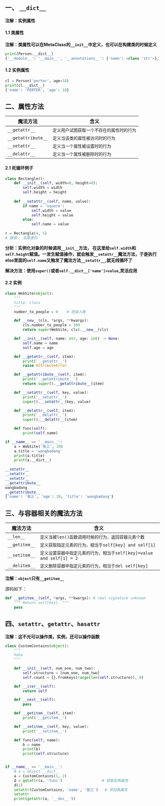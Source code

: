 ## 一、	`__dict__`

**注解：实例属性**



#### 1.1	类属性

**注解：类属性可以在MetaClass的`__init__`中定义，也可以在构建类的时候定义**

```python
print(Person.__dict__)
{'__module__': '__main__', '__annotations__': {'name': <class 'str'>}, '__doc__': '\n    多行注释\n    ', 'gender': 'man', 'name': '张三', '__new__': <staticmethod object at 0x00000222E69F37B8>, '__init__': <function Person.__init__ at 0x00000222E69DA620>, '__call__': <function Person.__call__ at 0x00000222E69DA6A8>, 'say': <function Person.say at 0x00000222E69DA730>, 'tell': <staticmethod object at 0x00000222E69F3710>, 'id': 11111111111111111111, 'my_test': <function my_test at 0x00000222E69DA1E0>, '__dict__': <attribute '__dict__' of 'Person' objects>, '__weakref__': <attribute '__weakref__' of 'Person' objects>, 'hh': 100}
```



#### 1.2	实例属性

```python
cl = Person('perter', age=18)
print(cl.__dict__)
{'name': 'PERTER', 'age': 18}
```



## 二、属性方法

| 魔法方法           | 含义                                       |
| ------------------ | ------------------------------------------ |
| `__getattr__`      | `定义用户试图获取一个不存在的属性时的行为` |
| `__getattribute__` | `定义当该类的属性被访问时的行为`           |
| `__setattr__`      | `定义当一个属性被设置时的行为`             |
| `__delattr__`      | `定义当一个属性被删除时的行为`             |



#### 2.1	死循环例子

```python
class Rectangle():
	def __init__(self, width=0, height=0):
		self.width = width
		self.height = height
	
    def __setattr__(self, name, value):
        if name = 'square':
            self.width = value
            self.height = value
        else:
            self.name = value
            
r = Rectangle(4, 5)
# 报错： 无限递归
```

**分析：实例化对象的时候调用`__init__`方法， 在这里给`self.width`和`self.height`赋值。一发生赋值操作，就会触发`__setattr__`魔法方法，于是执行else里面的`self.name`又触发了魔法方法`__setattr__`,就无线循环了**

**解决方法：使用`super()`或者`self.__dict__['name']=value`,灵活应用**



#### 2.2	实例

```python
class WebSite(object):
    """
    title: class
    """
    number_to_people = 0    # 班级人数

    def __new__(cls, *args, **kwargs):
        cls.number_to_people = 100
        return super(WebSite, cls).__new__(cls)

    def __init__(self, name: str, age: int) -> None:
        self.name = name
        self.age = age

    def __getattr__(self, item):
        print('__getattr__')
        raise AttributeError

    def __getattribute__(self, item):
        print('__getattribute__')
        return super().__getattribute__(item)

    def __setattr__(self, key, value):
        print('__setattr__')
        super().__setattr__(key, value)

    def __delattr__(self, item):
        print('__delattr__')
        super().__delattr__(item)

    def func(self):
        print(self.name)

if __name__ == '__main__':
    a = WebSite('张三', 20)
    a.title = 'wangbadang'
    print(a.title)
    print(a.__dict__)
    
__setattr__
__setattr__
__setattr__
__getattribute__
wangbadang
__getattribute__
{'name': '张三', 'age': 20, 'title': 'wangbadang'}
```





## 三、与容器相关的魔法方法



| 魔法方法      | 含义                                                         |
| ------------- | ------------------------------------------------------------ |
| `__len__`     | `定义当被len()函数调用时候的行为，返回容器元素个数`          |
| `__getitem__` | `定义获取指定元素的行为，相当于self[key] and self[1]`        |
| `__setitem__` | `定义设置容器中指定元素的行为，相当于self[key]=value and self[1] = 2` |
| `__delitem__` | `定义删除容器中指定元素的行为，相当于del self[key]`          |



**注解：`object`只有`__getitem__`**

源码如下：

```python
def __getitem__(self, *args, **kwargs): # real signature unknown
    """ Return self[key]. """
    pass
```





## 四、`setattr`、`getattr`、`hasattr`

**注解：这不光可以操作类，实例，还可以操作函数**

```python
class CustomContains(object):
    """
    haha
    """

    def __init__(self, num_one, num_two):
        self.structure = [num_one, num_two]
        self.count = {}.fromkeys(range(len(self.structure)), 0)

    def __iter__(self):
        return self

    def __next__(self):
        pass

    def __getitem__(self, item):
        print('__getitem__')

    def __setitem__(self, key, value):
        print('__setitem__')

    def func(self, name):
        b = name
        print(b)
        print(self.structure)


if __name__ == '__main__':
    # a = object.__dict__
    a = CustomContains(1, 2)
    d = getattr(a, 'func')                  # 获取实例属性
    d(1)
    setattr(CustomContains, 'name', '张三')   # 添加类属性
    setattr
    print(getattr(a, '__doc__'))
```

